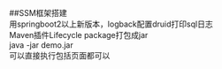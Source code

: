 ##SSM框架搭建  
用springboot2以上新版本，logback配置druid打印sql日志  
Maven插件Lifecycle package打包成jar  
java -jar demo.jar  
可以直接执行包括页面都可以  
